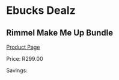 
# Ebucks Dealz
## Rimmel Make Me Up Bundle
[Product Page](https://www.ebucks.com/web/shop/productSelected.do?prodId=1132993204&catId=375509364)

Price: R299.00

Savings: 


	
